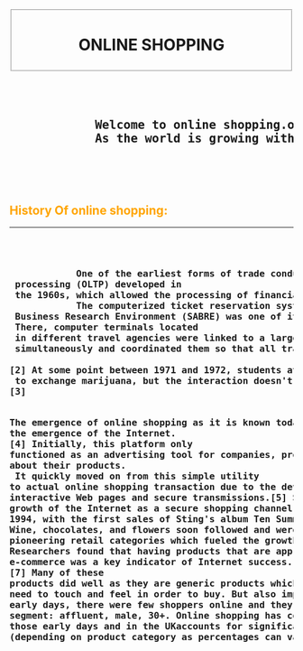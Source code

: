 <html>
    <style>
    </style>
    <body background="photo.webp">
        <fieldset>
            <center>
               <h1>ONLINE SHOPPING</h1>
            </center>
        </fieldset>
        <pre>
            <h2>
            Welcome to online shopping.online shopping is the best way to choose the different styles of dress.
            As the world is growing with new techology the marketing is also increasing as same as the techology.
            </h2>
        </pre>
        <h2 style="color:orange">History Of online shopping:</h2><hr>
        <pre>
            <h3>
            One of the earliest forms of trade conducted online was IBM's online transaction
 processing (OLTP) developed in
 the 1960s, which allowed the processing of financial transactions in real-time
            The computerized ticket reservation system developed for American Airlines called Semi-Automatic
 Business Research Environment (SABRE) was one of its applications.<br> There, computer terminals located
 in different travel agencies were linked to a large IBM mainframe computer, which processed transactions
 simultaneously and coordinated them so that all travel agents had access to the same information at the same time.
<br>[2] At some point between 1971 and 1972, students at Stanford and MIT used the internet precursor ARPANET to make a deal
 to exchange marijuana, but the interaction doesn't qualify as e-commerce because no money was transferred online.<br>[3]

The emergence of online shopping as it is known today developed with the emergence of the Internet.<br>[4] Initially,
 this platform only functioned as an advertising tool for companies, providing information about their products.<br> It 
quickly moved on from this simple utility to actual online shopping transaction due to the development of interactive Web pages 
and secure transmissions.[5] Specifically, the growth of the Internet as a secure shopping channel has developed since 1994, with the
 first sales of Sting's album Ten Summoner's Tales.[6] Wine, chocolates, and flowers soon followed and were among the pioneering retail 
categories which fueled the growth of online shopping. Researchers found that having products that are appropriate for e-commerce was a key
 indicator of Internet success.<br>[7] Many of these products did well as they are generic products which shoppers did not need to touch and feel 
in order to buy. But also importantly, in the early days, there were few shoppers online and they were from a narrow segment: affluent, male, 30+. 
Online shopping has come a long way since those early days and in the UKaccounts for significant percentage (depending on product category as 
percentages can vary).</h3>
        </pre>
    </body>
</html>

